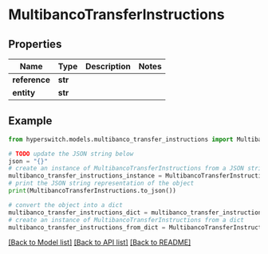 # MultibancoTransferInstructions


## Properties

Name | Type | Description | Notes
------------ | ------------- | ------------- | -------------
**reference** | **str** |  | 
**entity** | **str** |  | 

## Example

```python
from hyperswitch.models.multibanco_transfer_instructions import MultibancoTransferInstructions

# TODO update the JSON string below
json = "{}"
# create an instance of MultibancoTransferInstructions from a JSON string
multibanco_transfer_instructions_instance = MultibancoTransferInstructions.from_json(json)
# print the JSON string representation of the object
print(MultibancoTransferInstructions.to_json())

# convert the object into a dict
multibanco_transfer_instructions_dict = multibanco_transfer_instructions_instance.to_dict()
# create an instance of MultibancoTransferInstructions from a dict
multibanco_transfer_instructions_from_dict = MultibancoTransferInstructions.from_dict(multibanco_transfer_instructions_dict)
```
[[Back to Model list]](../README.md#documentation-for-models) [[Back to API list]](../README.md#documentation-for-api-endpoints) [[Back to README]](../README.md)


